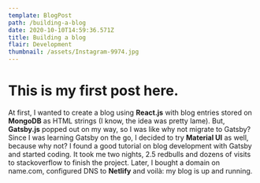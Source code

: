 ```yaml
---
template: BlogPost
path: /building-a-blog
date: 2020-10-10T14:59:36.571Z
title: Building a blog
flair: Development
thumbnail: /assets/Instagram-9974.jpg
---
```

# This is my first post here.

At first, I wanted to create a blog using **React.js** with blog entries stored on **MongoDB** as HTML strings (I know, the idea was pretty lame). But, **Gatsby.js** popped out on my way, so I was like why not migrate to Gatsby? Since I was learning Gatsby on the go, I decided to try **Material UI** as well, because why not? I found a good tutorial on blog development with Gatsby and started coding. It took me two nights, 2.5 redbulls and dozens of visits to stackoverflow to finish the project.  Later, I bought a domain on name.com, configured DNS to **Netlify** and voilà: my blog is up and running.
